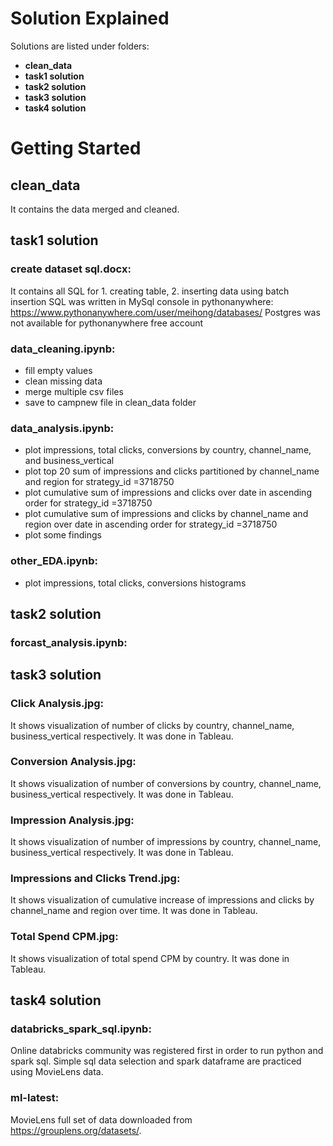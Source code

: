 # Solution Explained

Solutions are listed under folders:

* **clean_data**
* **task1 solution**
* **task2 solution**
* **task3 solution**
* **task4 solution**

# Getting Started

## clean_data

It contains the data merged and cleaned.

## task1 solution

### create dataset sql.docx:

It contains all SQL for 1. creating table, 2. inserting data using batch insertion 
SQL was written in MySql console in pythonanywhere: https://www.pythonanywhere.com/user/meihong/databases/
Postgres was not available for pythonanywhere free account
### data_cleaning.ipynb:

* fill empty values
* clean missing data
* merge multiple csv files
* save to campnew file in clean_data folder

### data_analysis.ipynb:

* plot impressions, total clicks, conversions by country, channel_name, and business_vertical
* plot top 20 sum of impressions and clicks partitioned by channel_name and region for strategy_id =3718750
* plot cumulative sum of impressions and clicks over date in ascending order for strategy_id =3718750
* plot cumulative sum of impressions and clicks by channel_name and region over date in ascending order for strategy_id =3718750
* plot some findings

### other_EDA.ipynb:

* plot impressions, total clicks, conversions histograms

## task2 solution

### forcast_analysis.ipynb:

## task3 solution

### Click Analysis.jpg:

It shows visualization of number of clicks by country, channel_name, business_vertical respectively. It was done in Tableau.

### Conversion Analysis.jpg:

It shows visualization of number of conversions by country, channel_name, business_vertical respectively. It was done in Tableau.

### Impression Analysis.jpg:

It shows visualization of number of impressions by country, channel_name, business_vertical respectively. It was done in Tableau.

### Impressions and Clicks Trend.jpg:

It shows visualization of cumulative increase of impressions and clicks by channel_name and region over time. It was done in Tableau.

### Total Spend CPM.jpg:

It shows visualization of total spend CPM by country. It was done in Tableau.

## task4 solution

### databricks_spark_sql.ipynb:

Online databricks community was registered first in order to run python and spark sql.
Simple sql data selection and spark dataframe are practiced using MovieLens data.

### ml-latest:

MovieLens full set of data downloaded from https://grouplens.org/datasets/. 
